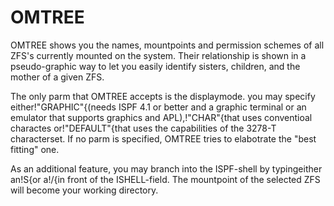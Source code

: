 # OMTREE
OMTREE shows you the names, mountpoints and permission schemes of all ZFS's currently mounted on the system. Their relationship is shown in a pseudo-graphic way to let you easily identify sisters, children, and the mother of a given ZFS.                                            

The only parm that OMTREE accepts is the displaymode. you may specify either!"GRAPHIC"{(needs ISPF 4.1 or better and a graphic terminal or an emulator that supports graphics and APL),!"CHAR"{that uses conventioal charactes or!"DEFAULT"{that uses the capabilities of the 3278-T characterset. If no parm is specified, OMTREE tries to elabotrate the "best fitting" one.                                                   

As an additional feature, you may branch into the ISPF-shell by typingeither an!S{or a!/{in front of the ISHELL-field. The mountpoint of the selected ZFS will become your working directory.                    

